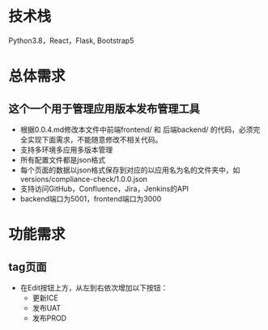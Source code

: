# 技术栈
Python3.8，React，Flask, Bootstrap5

# 总体需求
## 这个一个用于管理应用版本发布管理工具
- 根据0.0.4.md修改本文件中前端frontend/ 和 后端backend/ 的代码，必须完全实现下面需求，不能随意修改不相关代码。
- 支持多环境多应用多版本管理
- 所有配置文件都是json格式
- 每个页面的数据以json格式保存到对应的以应用名为名的文件夹中，如versions/compliance-check/1.0.0.json
- 支持访问GitHub，Confluence，Jira，Jenkins的API
- backend端口为5001，frontend端口为3000

# 功能需求
## tag页面
- 在Edit按钮上方，从左到右依次增加以下按钮：
    - 更新ICE
    - 发布UAT
    - 发布PROD 

